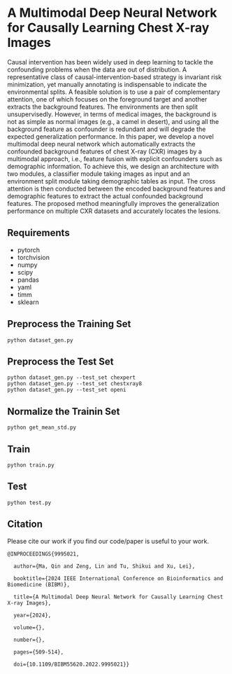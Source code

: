 # A Multimodal Deep Neural Network for Causally Learning Chest X-ray Images
Causal intervention has been widely used in deep learning to tackle the confounding problems when the data are out of distribution. A representative class of causal-intervention-based strategy is invariant risk minimization, yet manually annotating is indispensable to indicate the environmental splits. A feasible solution is to use a pair of complementary attention, one of which focuses on the foreground target and another extracts the background features. The environments are then split unsupervisedly. However, in terms of medical images, the background is not as simple as normal images (e.g., a camel in desert), and using all the background feature as confounder is redundant and will degrade the expected generalization performance. In this paper, we develop a novel multimodal deep neural network which automatically extracts the confounded background features of chest X-ray (CXR) images by a multimodal approach, i.e., feature fusion with explicit confounders such as demographic information. To achieve this, we design an architecture with two modules, a classifier module taking images as input and an environment split module taking demographic tables as input. The cross attention is then conducted between the encoded background features and demographic features to extract the actual confounded background features. The proposed method meaningfully improves the generalization performance on multiple CXR datasets and accurately locates the lesions. 

## Requirements
- pytorch
- torchvision
- numpy
- scipy
- pandas
- yaml
- timm
- sklearn

## Preprocess the Training Set
```shell
python dataset_gen.py
```

## Preprocess the Test Set
```shell
python dataset_gen.py --test_set chexpert
python dataset_gen.py --test_set chestxray8
python dataset_gen.py --test_set openi
```

## Normalize the Trainin Set
```shell
python get_mean_std.py
```

## Train
```shell
python train.py
```

## Test
```shell
python test.py
```

## Citation


Please cite our work if you find our code/paper is useful to your work.


```
@INPROCEEDINGS{9995021,

  author={Ma, Qin and Zeng, Lin and Tu, Shikui and Xu, Lei},

  booktitle={2024 IEEE International Conference on Bioinformatics and Biomedicine (BIBM)}, 

  title={A Multimodal Deep Neural Network for Causally Learning Chest X-ray Images}, 

  year={2024},

  volume={},

  number={},

  pages={509-514},

  doi={10.1109/BIBM55620.2022.9995021}}

```
